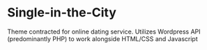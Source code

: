 # Single-in-the-City
Theme contracted for online dating service. Utilizes Wordpress API (predominantly PHP) to work alongside HTML/CSS and Javascript
